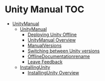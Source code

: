 Unity Manual TOC
================

 - [UnityManual]()
	 - [UnityManual]()
		 - [Deploying Unity Offline](DeployingUnityOffline.md)
		 - [UnityManual Overview](UnityManual_1.md)
		 - [ManualVersions](ManualVersions.md)
		 - [Switching between Unity versions](SwitchingDocumentationVersions.md)
		 - [OfflineDocumentationrename](OfflineDocumentation1234.md)
		 - [Leave Feedback](LeaveFeedback.md)
	 - [InstallingUnity]()
		 - [InstallingUnity Overview](InstallingUnity.md)

